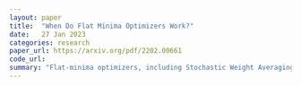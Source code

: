 ```yaml
---
layout: paper
title:  "When Do Flat Minima Optimizers Work?"
date:   27 Jan 2023
categories: research
paper_url: https://arxiv.org/pdf/2202.00661
code_url: 
summary: "Flat-minima optimizers, including Stochastic Weight Averaging (SWA) and Sharpness-Aware Minimization (SAM), enhance neural network generalization but lack thorough evaluation and cross-domain benchmarking. This study addresses this by comparing their loss surfaces and benchmarking across computer vision, natural language processing, and graph representation learning. The findings offer insights for optimizing deep learning optimizers and choosing suitable ones for specific problems."
---
```


